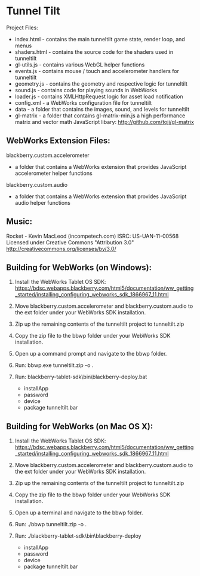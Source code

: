 # Tunnel Tilt

Project Files:

* index.html   - contains the main tunneltilt game state, render loop, and menus
* shaders.html - contains the source code for the shaders used in tunneltilt
* gl-utils.js  - contains various WebGL helper functions
* events.js    - contains mouse / touch and accelerometer handlers for tunneltilt
* geometry.js  - contains the geometry and respective logic for tunneltilt
* sound.js     - contains code for playing sounds in WebWorks
* loader.js    - contains XMLHttpRequest logic for asset load notification
* config.xml   - a WebWorks configuration file for tunneltilt
* data         - a folder that contains the images, sound, and levels for tunneltilt
* gl-matrix    - a folder that contains gl-matrix-min.js a high performance matrix
               and vector math JavaScript libary: http://github.com/toji/gl-matrix

## WebWorks Extension Files:

blackberry.custom.accelerometer

* a folder that contains a WebWorks extension that provides JavaScript accelerometer helper functions

blackberry.custom.audio

* a folder that contains a WebWorks extension that provides JavaScript audio helper functions

## Music:

Rocket - Kevin MacLeod (incompetech.com)
ISRC: US-UAN-11-00568
Licensed under Creative Commons "Attribution 3.0"
http://creativecommons.org/licenses/by/3.0/

## Building for WebWorks (on Windows):

1. Install the WebWorks Tablet OS SDK: https://bdsc.webapps.blackberry.com/html5/documentation/ww_getting_started/installing_configuring_webworks_sdk_1866967_11.html

2. Move blackberry.custom.accelerometer and blackberry.custom.audio to the ext
   folder under your WebWorks SDK installation.

3. Zip up the remaining contents of the tunneltilt project to tunneltilt.zip

4. Copy the zip file to the bbwp folder under your WebWorks SDK installation.

5. Open up a command prompt and navigate to the bbwp folder.

6. Run: bbwp.exe tunneltilt.zip -o .

7. Run: blackberry-tablet-sdk\bin\blackberry-deploy.bat

    * installApp 
    * password <PlayBookPassword> 
    * device <PlayBookIP>
    * package tunneltilt.bar


## Building for WebWorks (on Mac OS X):

1. Install the WebWorks Tablet OS SDK: https://bdsc.webapps.blackberry.com/html5/documentation/ww_getting_started/installing_configuring_webworks_sdk_1866967_11.html

2. Move blackberry.custom.accelerometer and blackberry.custom.audio to the ext
   folder under your WebWorks SDK installation.

3. Zip up the remaining contents of the tunneltilt project to tunneltilt.zip

4. Copy the zip file to the bbwp folder under your WebWorks SDK installation.

5. Open up a terminal and navigate to the bbwp folder.

6. Run: ./bbwp tunneltilt.zip -o .

7. Run: ./blackberry-tablet-sdk\bin\blackberry-deploy

    * installApp 
    * password <PlayBookPassword>
    * device <PlayBookIP> 
    * package tunneltilt.bar
